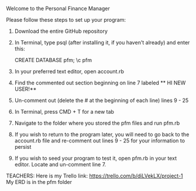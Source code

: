 Welcome to the Personal Finance Manager

Please follow these steps to set up your program:
1)  Download the entire GitHub repository
2)  In Terminal, type psql (after installing it, if you 
	haven't already) and enter this:

	CREATE DATABASE pfm;
	\c pfm

3)  In your preferred text editor, open account.rb
4)  Find the commented out section beginning on line 7 labeled 
	** HI NEW USER!**
5)  Un-comment out (delete the # at the beginning of each line) 
	lines 9 - 25
6)  In Terminal, press CMD + T for a new tab
7)  Navigate to the folder where you stored the pfm files and 
	run pfm.rb
8)  If you wish to return to the program later, you will need
	to go back to the account.rb file and re-comment out lines
	9 - 25 for your information to persist
9)  If you wish to seed your program to test it, open pfm.rb 
	in your text editor.  Locate and un-comment line 7.


TEACHERS:
Here is my Trello link: https://trello.com/b/diLVekLX/project-1
My ERD is in the pfm folder

